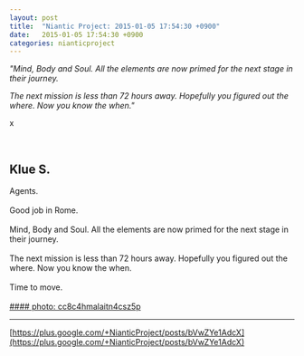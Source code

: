 ```yaml
---
layout: post
title:  "Niantic Project: 2015-01-05 17:54:30 +0900"
date:   2015-01-05 17:54:30 +0900
categories: nianticproject
---
```

*"Mind, Body and Soul. All the elements are now primed for the next stage in their journey.*

*The next mission is less than 72 hours away. Hopefully you figured out the where. Now you know the when."*

x<div class="shared"><br /><h2>Klue S.</h2>Agents.<br /><br />Good job in Rome. <br /><br />Mind, Body and Soul. All the elements are now primed for the next stage in their journey.<br /><br />The next mission is less than 72 hours away. Hopefully you figured out the where. Now you know the when.<br /><br />Time to move.<br /><br /></div>
[#### photo: cc8c4hmalaitn4csz5p](https://lh5.googleusercontent.com/-xShdSf4_mc0/VKpQxCu1hBI/AAAAAAAAAsE/PVeScNt8o6s/Separation.jpg "")
- - -
[https://plus.google.com/+NianticProject/posts/bVwZYe1AdcX](https://plus.google.com/+NianticProject/posts/bVwZYe1AdcX)
